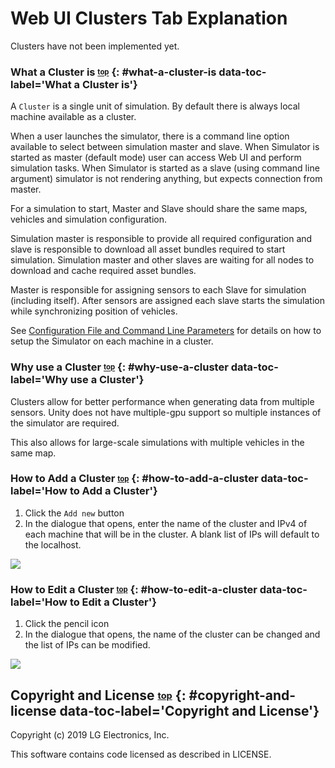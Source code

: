 # <a name="top"></a> Web UI Clusters Tab Explanation

Clusters have not been implemented yet.

### What a Cluster is <sub><sup>[top](#top)</sup></sub> {: #what-a-cluster-is data-toc-label='What a Cluster is'}
A `Cluster` is a single unit of simulation. By default there is always local machine available as a cluster.

When a user launches  the simulator, there is a command line option available to select between simulation master and slave. 
When Simulator is started as master (default mode) user can access Web UI and perform simulation tasks. 
When Simulator is started as a slave (using command line argument) simulator is not rendering anything, but expects connection from master.

For a simulation to start, Master and Slave should share the same maps, vehicles and simulation configuration.

Simulation master is responsible to provide all required configuration and slave is responsible to download all asset bundles required to start simulation. 
Simulation master and other slaves are waiting for all nodes to download and cache required asset bundles.

Master is responsible for assigning sensors to each Slave for simulation (including itself). 
After sensors are assigned each slave starts the simulation while synchronizing position of vehicles.

See [Configuration File and Command Line Parameters](config-and-cmd-line-params.md) for details on how to setup the Simulator on each machine in a cluster.

### Why use a Cluster <sub><sup>[top](#top)</sup></sub> {: #why-use-a-cluster data-toc-label='Why use a Cluster'}
Clusters allow for better performance when generating data from multiple sensors. 
Unity does not have multiple-gpu support so multiple instances of the simulator are required.

This also allows for large-scale simulations with multiple vehicles in the same map.



### How to Add a Cluster <sub><sup>[top](#top)</sup></sub> {: #how-to-add-a-cluster data-toc-label='How to Add a Cluster'}
1. Click the `Add new` button
2. In the dialogue that opens, enter the name of the cluster and IPv4 of each machine that will be in the cluster. A blank list of IPs will default to the localhost.

[![](images/web-add-cluster.png)](images/full_size_images/web-add-cluster.png)

### How to Edit a Cluster <sub><sup>[top](#top)</sup></sub> {: #how-to-edit-a-cluster data-toc-label='How to Edit a Cluster'}
1. Click the pencil icon
2. In the dialogue that opens, the name of the cluster can be changed and the list of IPs can be modified.

[![](images/web-edit-cluster.png)](images/full_size_images/web-edit-cluster.png)

## Copyright and License <sub><sup>[top](#top)</sup></sub> {: #copyright-and-license data-toc-label='Copyright and License'}

Copyright (c) 2019 LG Electronics, Inc.

This software contains code licensed as described in LICENSE.

